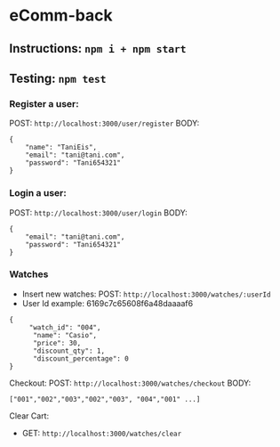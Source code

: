 # eComm-back

## Instructions: ```npm i + npm start```

## Testing: ```npm test```

### Register a user: 
POST: ```http://localhost:3000/user/register```
BODY: 
```
{
    "name": "TaniEis",
    "email": "tani@tani.com",
    "password": "Tani654321"
}
```

### Login a user: 
POST: ```http://localhost:3000/user/login```
BODY: 
```
{
    "email": "tani@tani.com",
    "password": "Tani654321"
}
```

### Watches
- Insert new watches: POST: ```http://localhost:3000/watches/:userId```
- User Id example: 6169c7c65608f6a48daaaaf6

```
{
     "watch_id": "004",
      "name": "Casio",
      "price": 30,
      "discount_qty": 1,
      "discount_percentage": 0
}
```
Checkout:
POST: ```http://localhost:3000/watches/checkout```
BODY: 
```
["001","002","003","002","003", "004","001" ...]
```
Clear Cart:
- GET: ```http://localhost:3000/watches/clear```